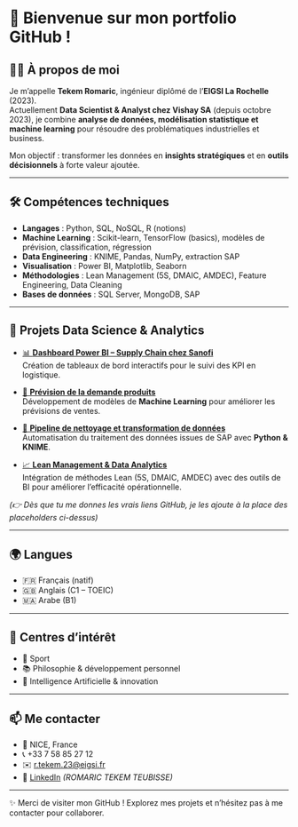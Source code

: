 # 👋 Bienvenue sur mon portfolio GitHub !

## 🙋‍♂️ À propos de moi
Je m’appelle **Tekem Romaric**, ingénieur diplômé de l’**EIGSI La Rochelle** (2023).  
Actuellement **Data Scientist & Analyst chez Vishay SA** (depuis octobre 2023), je combine **analyse de données, modélisation statistique et machine learning** pour résoudre des problématiques industrielles et business.  

Mon objectif : transformer les données en **insights stratégiques** et en **outils décisionnels** à forte valeur ajoutée.  

---

## 🛠️ Compétences techniques
- **Langages** : Python, SQL, NoSQL, R (notions)  
- **Machine Learning** : Scikit-learn, TensorFlow (basics), modèles de prévision, classification, régression  
- **Data Engineering** : KNIME, Pandas, NumPy, extraction SAP  
- **Visualisation** : Power BI, Matplotlib, Seaborn  
- **Méthodologies** : Lean Management (5S, DMAIC, AMDEC), Feature Engineering, Data Cleaning  
- **Bases de données** : SQL Server, MongoDB, SAP  

---

## 📂 Projets Data Science & Analytics

- [📊 **Dashboard Power BI – Supply Chain chez Sanofi**](https://github.com/ton-profil/project-supplychain)  
  Création de tableaux de bord interactifs pour le suivi des KPI en logistique.  

- [🤖 **Prévision de la demande produits**](https://github.com/ton-profil/project-forecast)  
  Développement de modèles de **Machine Learning** pour améliorer les prévisions de ventes.  

- [🧹 **Pipeline de nettoyage et transformation de données**](https://github.com/ton-profil/project-datacleaning)  
  Automatisation du traitement des données issues de SAP avec **Python & KNIME**.  

- [📈 **Lean Management & Data Analytics**](https://github.com/ton-profil/project-lean)  
  Intégration de méthodes Lean (5S, DMAIC, AMDEC) avec des outils de BI pour améliorer l’efficacité opérationnelle.  

*(👉 Dès que tu me donnes les vrais liens GitHub, je les ajoute à la place des placeholders ci-dessus)*  

---

## 🌍 Langues
- 🇫🇷 Français (natif)  
- 🇬🇧 Anglais (C1 – TOEIC)  
- 🇲🇦 Arabe (B1)  

---

## 🎯 Centres d’intérêt
- 🏀 Sport  
- 📚 Philosophie & développement personnel  
- 🤖 Intelligence Artificielle & innovation  

---

## 📫 Me contacter
- 📍 NICE, France  
- 📞 +33 7 58 85 27 12  
- ✉️ [r.tekem.23@eigsi.fr](mailto:r.tekem.23@eigsi.fr)  
- 💼 [LinkedIn](https://www.linkedin.com/) *(ROMARIC TEKEM TEUBISSE)*  

---
✨ Merci de visiter mon GitHub ! Explorez mes projets et n’hésitez pas à me contacter pour collaborer.
